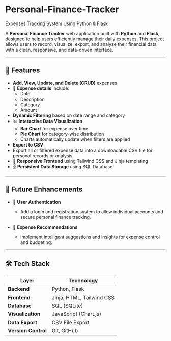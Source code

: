 # Personal-Finance-Tracker
Expenses Tracking System Using Python & Flask
 
A **Personal Finance Tracker** web application built with **Python** and **Flask**, designed to help users efficiently manage their daily expenses. This project allows users to record, visualize, export, and analyze their financial data with a clean, responsive, and data-driven interface.

---

## 🚀 Features

-  **Add, View, Update, and Delete (CRUD)** expenses
- 📃 **Expense details** include:
  - Date
  - Description
  - Category
  - Amount
-  **Dynamic Filtering** based on date range and category
- 📊 **Interactive Data Visualization**
  - **Bar Chart** for expense over time
  - **Pie Chart** for category-wise distribution
  - Charts automatically update when filters are applied
-  **Export to CSV**
  - Export all or filtered expense data into a downloadable CSV file for personal records or analysis.
- 🎨 **Responsive Frontend** using Tailwind CSS and Jinja templating
- 🗄️ **Persistent Data Storage** using SQL Database 

---

## 🧠 Future Enhancements

- 🔐 **User Authentication**  
  - Add a login and registration system to allow individual accounts and secure personal finance tracking.

- 🤖 **Expense Recommendations**  
  - Implement intelligent suggestions and insights for expense control and budgeting.

---

## 🛠️ Tech Stack

| Layer | Technology |
|-------|-------------|
| **Backend** | Python, Flask |
| **Frontend** | Jinja, HTML, Tailwind CSS |
| **Database** | SQL (SQLite) |
| **Visualization** | JavaScript (Chart.js) |
| **Data Export** | CSV File Export |
| **Version Control** | Git, GitHub |
